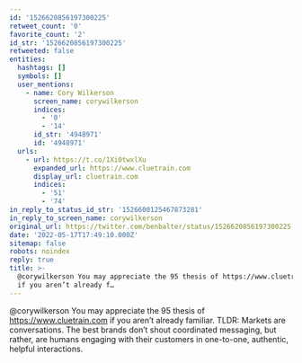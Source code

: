 ```yaml
---
id: '1526620856197300225'
retweet_count: '0'
favorite_count: '2'
id_str: '1526620856197300225'
retweeted: false
entities:
  hashtags: []
  symbols: []
  user_mentions:
    - name: Cory Wilkerson
      screen_name: corywilkerson
      indices:
        - '0'
        - '14'
      id_str: '4948971'
      id: '4948971'
  urls:
    - url: https://t.co/1Xi0twxlXu
      expanded_url: https://www.cluetrain.com
      display_url: cluetrain.com
      indices:
        - '51'
        - '74'
in_reply_to_status_id_str: '1526600125467873281'
in_reply_to_screen_name: corywilkerson
original_url: https://twitter.com/benbalter/status/1526620856197300225
date: '2022-05-17T17:49:10.000Z'
sitemap: false
robots: noindex
reply: true
title: >-
  @corywilkerson You may appreciate the 95 thesis of https://www.cluetrain.com
  if you aren’t already f…
---
```


@corywilkerson You may appreciate the 95 thesis of https://www.cluetrain.com if you aren’t already familiar. TLDR: Markets are conversations. The best brands don’t shout coordinated messaging, but rather, are humans engaging with their customers in one-to-one, authentic, helpful interactions.